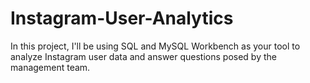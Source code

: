 # Instagram-User-Analytics
In this project, I'll be using SQL and MySQL Workbench as your tool to analyze Instagram user data and answer questions posed by the management team.
